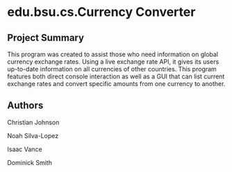 # edu.bsu.cs.Currency Converter
## Project Summary
This program was created to assist those who need information on global currency exchange rates. Using a live exchange rate API, it gives its users up-to-date information on all currencies of other countries. This program features both direct console interaction as well as a GUI that can list current exchange rates and convert specific amounts from one currency to another. 
## Authors
Christian Johnson

Noah Silva-Lopez

Isaac Vance

Dominick Smith

